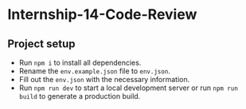 # Internship-14-Code-Review

## Project setup
- Run `npm i` to install all dependencies.
- Rename the `env.example.json` file to `env.json`.
- Fill out the `env.json` with the necessary information.
- Run `npm run dev` to start a local development server or run `npm run build` to generate a production build.
